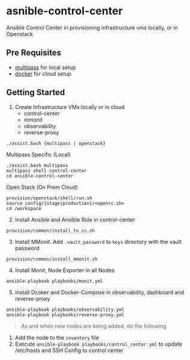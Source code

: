 # asnible-control-center

Ansible Control Center in provisioning infrastructure vms
locally, or in Openstack

## Pre Requisites

-   [multipass](https://multipass.run/) for local setup
-   [docker](https://www.docker.com/) for cloud setup

## Getting Started

1. Create Infrastructure VMs locally or in cloud
    - control-center
    - mmonit
    - observability
    - reverse-proxy

```
./assist.bash {multipass | openstack}
```

Multipass Specific (Local)

```
./assist.bash multipass
multipass shell control-center
cd ansible-control-center
```

Open Stack (On Prem Cloud)

```
provision/openstack/shell/run.sh
source config/{stage|production}/<openrc.sh>
cd /workspace
```

2. Install Ansible and Ansible Role in control-center

```
provision/common/install_to_cc.sh
```

3. Install MMonit. Add `.vault_password` to `keys` directory with the vault password

```
provision/common/install_mmonit.sh
```

4. Install Monit, Node Exporter in all Nodes

```
ansible-playbook playbooks/monit.yml
```

5. Install Dcoker and Docker-Compose in observability, dashboard and reverse-proxy

```
ansible-playbook playbooks/observability.yml
ansible-playbook playbooks/reverse-proxy.yml
```

> As and when new nodes are being added, do the following

1. Add the node to the `inventory` file
2. Execute `ansible-playbook playbooks/control_center.yml` to update /etc/hosts and SSH Config to control center
